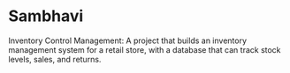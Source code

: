 # Sambhavi
Inventory Control Management: A project that builds an inventory management system for a retail store, with a database that can track stock levels, sales, and returns.
